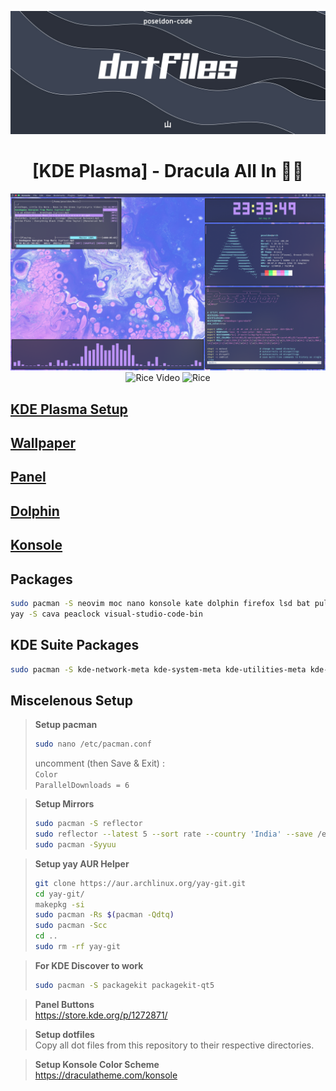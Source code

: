 <div align="center">

![dotfiles](./dotfiles.jpg)

# [KDE Plasma] - Dracula All In 🧛‍♂️

![Rice](./assets/rice-sc1.png)
![Rice Video](./assets/rice.gif)
![Rice](./assets/rice.png)

</div>

## [KDE Plasma Setup](./assets/kde-setup)

## [Wallpaper](https://github.com/poseidon-code/wallpapers)

## [Panel](./assets/panel)

## [Dolphin](./assets/dolphin)

## [Konsole](./assets/konsole)

## Packages

```bash
sudo pacman -S neovim moc nano konsole kate dolphin firefox lsd bat pulseaudio-alsa ranger base base-devel htop git neofetch nodejs npm python libdbusmenu-glib gwenview elisa ark vlc noto-fonts-emoji
yay -S cava peaclock visual-studio-code-bin
```

## KDE Suite Packages

```bash
sudo pacman -S kde-network-meta kde-system-meta kde-utilities-meta kde-accessibility-meta dolphin-plugins gwenview okular spectacle
```

## Miscelenous Setup

> **Setup pacman**
>
> ```bash
> sudo nano /etc/pacman.conf
> ```
>
> uncomment (then Save & Exit) : \
> `Color` \
> `ParallelDownloads = 6`

> **Setup Mirrors**
>
> ```bash
> sudo pacman -S reflector
> sudo reflector --latest 5 --sort rate --country 'India' --save /etc/pacman.d/mirrorlist
> sudo pacman -Syyuu
> ```

> **Setup yay AUR Helper**
>
> ```bash
> git clone https://aur.archlinux.org/yay-git.git
> cd yay-git/
> makepkg -si
> sudo pacman -Rs $(pacman -Qdtq)
> sudo pacman -Scc
> cd ..
> sudo rm -rf yay-git
> ```

> **For KDE Discover to work**
>
> ```bash
> sudo pacman -S packagekit packagekit-qt5
> ```

> **Panel Buttons** \
> https://store.kde.org/p/1272871/

> **Setup dotfiles** \
> Copy all dot files from this repository to their respective directories.

> **Setup Konsole Color Scheme** \
> https://draculatheme.com/konsole
